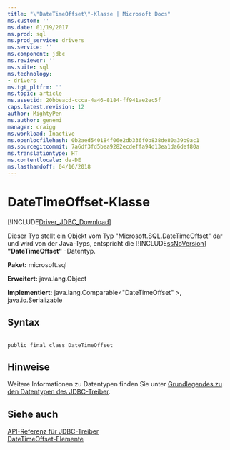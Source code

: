 ```yaml
---
title: "\"DateTimeOffset\"-Klasse | Microsoft Docs"
ms.custom: ''
ms.date: 01/19/2017
ms.prod: sql
ms.prod_service: drivers
ms.service: ''
ms.component: jdbc
ms.reviewer: ''
ms.suite: sql
ms.technology:
- drivers
ms.tgt_pltfrm: ''
ms.topic: article
ms.assetid: 20bbeacd-ccca-4a46-8184-ff941ae2ec5f
caps.latest.revision: 12
author: MightyPen
ms.author: genemi
manager: craigg
ms.workload: Inactive
ms.openlocfilehash: 0b2aed540184f06e2db336f0b838de80a39b9ac1
ms.sourcegitcommit: 7a6df3fd5bea9282ecdeffa94d13ea1da6def80a
ms.translationtype: HT
ms.contentlocale: de-DE
ms.lasthandoff: 04/16/2018
---
```

# <a name="datetimeoffset-class"></a>DateTimeOffset-Klasse
[!INCLUDE[Driver_JDBC_Download](../../../includes/driver_jdbc_download.md)]

  Dieser Typ stellt ein Objekt vom Typ "Microsoft.SQL.DateTimeOffset" dar und wird von der Java-Typs, entspricht die [!INCLUDE[ssNoVersion](../../../includes/ssnoversion_md.md)] **"DateTimeOffset"** -Datentyp.  
  
 **Paket:** microsoft.sql  
  
 **Erweitert:** java.lang.Object  
  
 **Implementiert:** java.lang.Comparable\<"DateTimeOffset" >, java.io.Serializable  
  
## <a name="syntax"></a>Syntax  
  
```  
  
public final class DateTimeOffset  
```  
  
## <a name="remarks"></a>Hinweise  
 Weitere Informationen zu Datentypen finden Sie unter [Grundlegendes zu den Datentypen des JDBC-Treiber](../../../connect/jdbc/understanding-the-jdbc-driver-data-types.md).  
  
## <a name="see-also"></a>Siehe auch  
 [API-Referenz für JDBC-Treiber](../../../connect/jdbc/reference/jdbc-driver-api-reference.md)   
 [DateTimeOffset-Elemente](../../../connect/jdbc/reference/datetimeoffset-members.md)  
  
  
